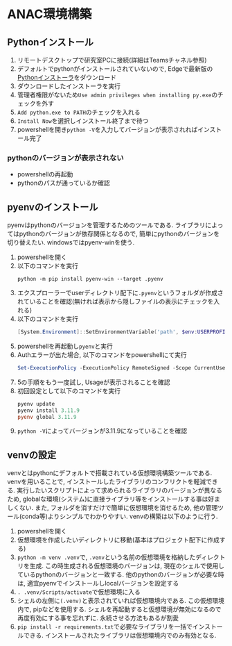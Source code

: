 # ANAC環境構築
## Pythonインストール
1. リモートデスクトップで研究室PCに接続(詳細はTeamsチャネル参照)
2. デフォルトでpythonがインストールされていないので, Edgeで最新版の[Pythonインストーラ](https://www.python.org/ftp/python/3.13.3/python-3.13.3-amd64.exe)をダウンロード
3. ダウンロードしたインストーラを実行
4. 管理者権限がないため`Use admin privileges when installing py.exe`のチェックを外す
5. `Add python.exe to PATH`のチェックを入れる
6. `Install Now`を選択しインストール終了まで待つ
7. powershellを開き`python -V`を入力してバージョンが表示されればインストール完了
### pythonのバージョンが表示されない
- powershellの再起動
- pythonのパスが通っているか確認
## pyenvのインストール
pyenvはpythonのバージョンを管理するためのツールである.
ライブラリによってはpythonのバージョンが依存関係となるので, 簡単にpythonのバージョンを切り替えたい.
windowsではpyenv-winを使う.
1. powershellを開く
2. 以下のコマンドを実行
   ```
   python -m pip install pyenv-win --target .pyenv
   ```
3. エクスプローラーでuserディレクトリ配下に`.pyenv`というフォルダが作成されていることを確認(無ければ表示から隠しファイルの表示にチェックを入れる)
4. 以下のコマンドを実行
   ```powershell
   [System.Environment]::SetEnvironmentVariable('path', $env:USERPROFILE + "\.pyenv\pyenv-win\bin;" + $env:USERPROFILE + "\.pyenv\pyenv-win\shims;" + [System.Environment]::GetEnvironmentVariable('path', "User"),"User")
   ```
5. powershellを再起動し`pyenv`と実行
6. Authエラーが出た場合, 以下のコマンドをpowershellにて実行
   ```powershell
   Set-ExecutionPolicy -ExecutionPolicy RemoteSigned -Scope CurrentUser
   ```
7. 5の手順をもう一度試し, Usageが表示されることを確認
8. 初回設定として以下のコマンドを実行
   ```powershell
   pyenv update
   pyenv install 3.11.9
   pyenv global 3.11.9
   ```
9. `python -V`によってバージョンが3.11.9になっていることを確認
## venvの設定
venvとはpythonにデフォルトで搭載されている仮想環境構築ツールである.
venvを用いることで, インストールしたライブラリのコンフリクトを軽減できる. 実行したいスクリプトによって求められるライブラリのバージョンが異なるため, globalな環境(システム)に直接ライブラリ等をインストールする事は好ましくない.
また, フォルダを消すだけで簡単に仮想環境を消せるため, 他の管理ツール(conda等)よりシンプルでわかりやすい. venvの構築は以下のように行う.
1. powershellを開く
2. 仮想環境を作成したいディレクトリに移動(基本はプロジェクト配下に作成する)
3. `python -m venv .venv`で, `.venv`という名前の仮想環境を格納したディレクトリを生成.
   この時生成される仮想環境のバージョンは, 現在のシェルで使用しているpythonのバージョンと一致する. 他のpythonのバージョンが必要な時は, 適宜pyenvでインストールしlocalバージョンを設定する
4. `. .venv/Scripts/activate`で仮想環境に入る
5. シェルの左側に`(.venv)`と表示されていれば仮想環境内である. この仮想環境内で, pipなどを使用する. シェルを再起動すると仮想環境が無効になるので再度有効にする事を忘れずに. 永続させる方法もあるが割愛
6. `pip install -r requirements.txt`で必要なライブラリを一括でインストールできる. インストールされたライブラリは仮想環境内でのみ有効となる.